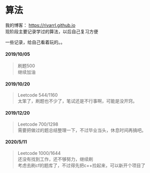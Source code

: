 # 算法

我的博客： https://rivarrl.github.io  
现阶段主要记录学过的算法，以后自己复习方便  

一些记录，给自己看着玩的。。

#### 2019/10/05
> 刷题500  
> 继续加油

#### 2019/10/20
> Leetcode 544/1160  
> 太笨了，刷题也不少了，笔试还是不行事啊，可能是没开窍。

#### 2019/12/20
> Leetcode 700/1298  
> 需要把做过的题总结整理一下，不过毕业当头，休息时间再搞吧。

#### 2020/5/11
> Leetcode 1000/1644  
> 还没有找到工作，还不够努力，继续刷  
> 考虑去刷cf的题库了，不过得先把c++捡起来，可以新开个项目了

